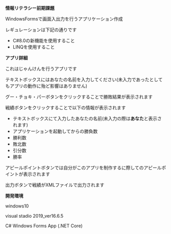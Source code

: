 **情報リテラシー前期課題**

WindowsFormsで画面入出力を行うアプリケーション作成

レギュレーションは下記の通りです

* C#8.0の新機能を使用すること
* LINQを使用すること

**アプリ詳細**

これはじゃんけんを行うアプリです

テキストボックスにはあなたの名前を入力してください(未入力であったとしてもアプリの動作に殆ど影響はありません)

グー・チョキ・パーボタンをクリックすることで勝敗結果が表示されます

戦績ボタンをクリックすることで以下の情報が表示されます


* テキストボックスにて入力したあなたの名前(未入力の際は**あなた**と表示されます)
* アプリケーションを起動してからの勝負数
* 勝利数
* 敗北数
* 引分数
* 勝率

アピールポイントボタンでは自分がこのアプリを制作するに際してのアピールポイントが表示されます

出力ボタンで戦績がXMLファイルで出力されます

**開発環境**

windows10

visual stadio 2019_ver16.6.5

C# Windows Forms App (.NET Core)
